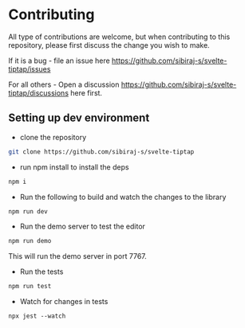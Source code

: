 # Contributing

All type of contributions are welcome, but when contributing to this repository, please first discuss the change you wish to make.

If it is a bug - file an issue here https://github.com/sibiraj-s/svelte-tiptap/issues

For all others - Open a discussion https://github.com/sibiraj-s/svelte-tiptap/discussions here first.

## Setting up dev environment

- clone the repository

```bash
git clone https://github.com/sibiraj-s/svelte-tiptap
```

- run npm install to install the deps

```bash
npm i
```

- Run the following to build and watch the changes to the library

```bash
npm run dev
```

- Run the demo server to test the editor

```bash
npm run demo
```

This will run the demo server in port 7767.

- Run the tests

```bash
npm run test
```

- Watch for changes in tests

```
npx jest --watch
```
